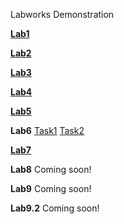 Labworks Demonstration

**[Lab1](labs/lab1/index.html)**

**[Lab2](labs/lab2/index.html)**

**[Lab3](labs/lab3/index.html)**

**[Lab4](labs/lab4/index.html)**

**[Lab5](labs/lab5/main.html)**

**Lab6**
  [Task1](labs/lab6/task1/index.html)
  [Task2](labs/lab6/task2/index.html)


**[Lab7](labs/lab7/game.html)**

**Lab8**
  Coming soon!

**Lab9**
  Coming soon!

**Lab9.2**
  Coming soon!